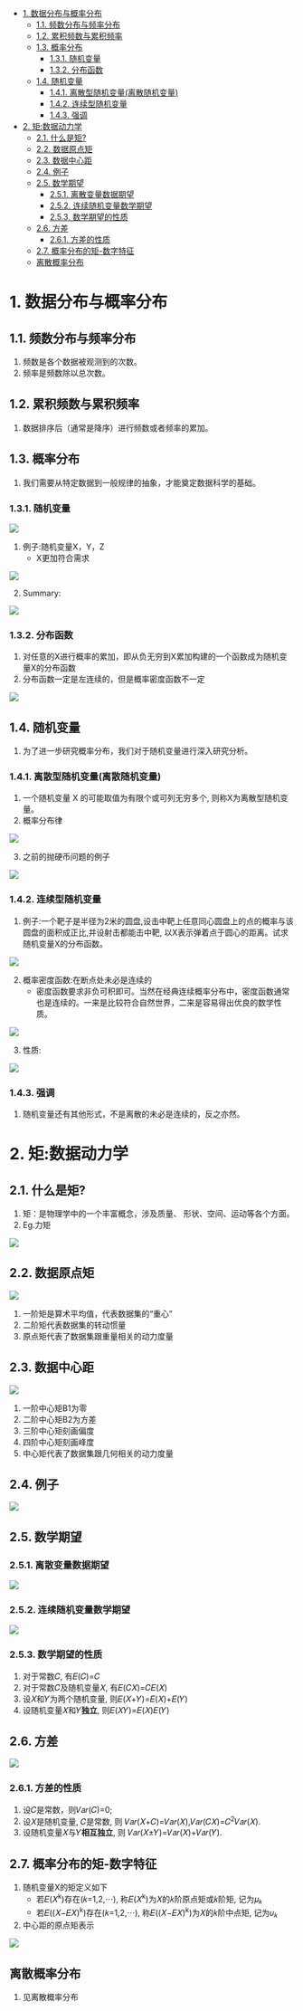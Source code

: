 <!-- TOC -->

- [1. 数据分布与概率分布](#1-数据分布与概率分布)
  - [1.1. 频数分布与频率分布](#11-频数分布与频率分布)
  - [1.2. 累积频数与累积频率](#12-累积频数与累积频率)
  - [1.3. 概率分布](#13-概率分布)
    - [1.3.1. 随机变量](#131-随机变量)
    - [1.3.2. 分布函数](#132-分布函数)
  - [1.4. 随机变量](#14-随机变量)
    - [1.4.1. 离散型随机变量(离散随机变量)](#141-离散型随机变量离散随机变量)
    - [1.4.2. 连续型随机变量](#142-连续型随机变量)
    - [1.4.3. 强调](#143-强调)
- [2. 矩:数据动力学](#2-矩数据动力学)
  - [2.1. 什么是矩?](#21-什么是矩)
  - [2.2. 数据原点矩](#22-数据原点矩)
  - [2.3. 数据中心距](#23-数据中心距)
  - [2.4. 例子](#24-例子)
  - [2.5. 数学期望](#25-数学期望)
    - [2.5.1. 离散变量数据期望](#251-离散变量数据期望)
    - [2.5.2. 连续随机变量数学期望](#252-连续随机变量数学期望)
    - [2.5.3. 数学期望的性质](#253-数学期望的性质)
  - [2.6. 方差](#26-方差)
    - [2.6.1. 方差的性质](#261-方差的性质)
  - [2.7. 概率分布的矩-数字特征](#27-概率分布的矩-数字特征)
  - [离散概率分布](#离散概率分布)

<!-- /TOC -->

# 1. 数据分布与概率分布

## 1.1. 频数分布与频率分布
1. 频数是各个数据被观测到的次数。
2. 频率是频数除以总次数。

## 1.2. 累积频数与累积频率
1. 数据排序后（通常是降序）进行频数或者频率的累加。

## 1.3. 概率分布
1. 我们需要从特定数据到一般规律的抽象，才能奠定数据科学的基础。

### 1.3.1. 随机变量

![](img/cpt3/1.png)

1. 例子:随机变量X，Y，Z
    + X更加符合需求

![](img/cpt3/2.png)

2. Summary:

![](img/cpt3/3.png)


### 1.3.2. 分布函数
1. 对任意的X进行概率的累加，即从负无穷到X累加构建的一个函数成为随机变量X的分布函数
2. 分布函数一定是左连续的，但是概率密度函数不一定

![](img/cpt3/4.png)

## 1.4. 随机变量
1. 为了进一步研究概率分布，我们对于随机变量进行深入研究分析。

### 1.4.1. 离散型随机变量(离散随机变量)
1. 一个随机变量 X 的可能取值为有限个或可列无穷多个, 则称X为离散型随机变量。
2. 概率分布律

![](img/cpt3/5.png)

3. 之前的抛硬币问题的例子

![](img/cpt3/6.png)


### 1.4.2. 连续型随机变量

1. 例子:一个靶子是半径为2米的圆盘,设击中靶上任意同心圆盘上的点的概率与该圆盘的面积成正比,并设射击都能击中靶, 以X表示弹着点于圆心的距离。试求随机变量X的分布函数。

![](img/cpt3/7.png)

2. 概率密度函数:在断点处未必是连续的
    + 密度函数要求非负可积即可。当然在经典连续概率分布中，密度函数通常也是连续的。一来是比较符合自然世界，二来是容易得出优良的数学性质。

![](img/cpt3/8.png)

3. 性质:

![](img/cpt3/9.png)


### 1.4.3. 强调
1. 随机变量还有其他形式，不是离散的未必是连续的，反之亦然。

# 2. 矩:数据动力学

## 2.1. 什么是矩?
1. 矩：是物理学中的一个丰富概念，涉及质量、 形状、空间、运动等各个方面。
2. Eg.力矩

![](img/cpt3/10.png)

## 2.2. 数据原点矩

![](img/cpt3/11.png)

1. 一阶矩是算术平均值，代表数据集的“重心” 
2. 二阶矩代表数据集的转动惯量
3. 原点矩代表了数据集跟重量相关的动力度量

## 2.3. 数据中心距

![](img/cpt3/12.png)

1. 一阶中心矩B1为零
2. 二阶中心矩B2为方差
3. 三阶中心矩刻画偏度
4. 四阶中心矩刻画峰度
5. 中心矩代表了数据集跟几何相关的动力度量

## 2.4. 例子

![](img/cpt3/13.png)

## 2.5. 数学期望

### 2.5.1. 离散变量数据期望

![](img/cpt3/14.png)

### 2.5.2. 连续随机变量数学期望

![](img/cpt3/15.png)

### 2.5.3. 数学期望的性质
1. 对于常数𝐶, 有𝐸(𝐶)=𝐶
2. 对于常数𝐶及随机变量𝑋, 有𝐸(𝐶𝑋)=𝐶𝐸(𝑋)
3. 设𝑋和𝑌为两个随机变量, 则𝐸(𝑋+𝑌)=𝐸(𝑋)+𝐸(𝑌)
4. 设随机变量𝑋和𝑌**独立**, 则𝐸(𝑋𝑌)=𝐸(𝑋)𝐸(𝑌)

## 2.6. 方差

![](img/cpt3/16.png)

### 2.6.1. 方差的性质
1. 设𝐶是常数，则𝑉𝑎𝑟(𝐶)=0;
2. 设𝑋是随机变量, 𝐶是常数, 则 𝑉𝑎𝑟(𝑋+𝐶)=𝑉𝑎𝑟(𝑋),𝑉𝑎𝑟(𝐶𝑋)=𝐶<sup>2</sup>𝑉𝑎𝑟(𝑋).
3. 设随机变量𝑋与𝑌**相互独立**, 则 𝑉𝑎𝑟(𝑋±𝑌)=𝑉𝑎𝑟(𝑋)+𝑉𝑎𝑟(𝑌).

## 2.7. 概率分布的矩-数字特征
1. 随机变量X的矩定义如下
    + 若𝐸(𝑋<sup>k</sup>)存在(𝑘=1,2,⋯), 称𝐸(𝑋<sup>k</sup>)为𝑋的𝑘阶原点矩或𝑘阶矩, 记为𝜇<sub>𝑘</sub>
    + 若𝐸((𝑋−𝐸𝑋)<sup>k</sup>)存在(𝑘=1,2,⋯), 称𝐸((𝑋−𝐸𝑋)<sup>k</sup>)为𝑋的𝑘阶中点矩, 记为𝜐<sub>𝑘</sub>
2. 中心距的原点矩表示

![](img/cpt3/17.png)

## 离散概率分布
1. 见离散概率分布